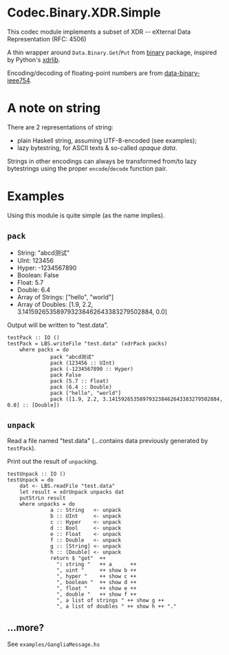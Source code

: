 # Codec.Binary.XDR.Simple

This codec module implements a subset of XDR -- eXternal Data Representation (RFC: 4506)

A thin wrapper around `Data.Binary.Get`/`Put` from [binary](http://hackage.haskell.org/package/binary) package, 
inspired by Python's [xdrlib](https://docs.python.org/2/library/xdrlib.html).

Encoding/decoding of floating-point numbers are from 
[data-binary-ieee754](http://hackage.haskell.org/package/data-binary-ieee754).

# A note on string

There are 2 representations of string:

* plain Haskell string, assuming UTF-8-encoded (see examples);
* lazy bytestring, for ASCII texts & so-called _opaque data_.

Strings in other encodings can always be transformed from/to lazy bytestrings using the proper 
`encode`/`decode` function pair.

# Examples

Using this module is quite simple (as the name implies).

## `pack`

* String: "abcd测试"
* UInt: 123456
* Hyper: -1234567890
* Boolean: False
* Float: 5.7
* Double: 6.4
* Array of Strings: ["hello", "world"]
* Array of Doubles: [1.9, 2.2, 3.141592653589793238462643383279502884, 0.0]

Output will be written to "test.data".

    testPack :: IO ()
    testPack = LBS.writeFile "test.data" (xdrPack packs)
        where packs = do
                  pack "abcd测试"
                  pack (123456 :: UInt)
                  pack (-1234567890 :: Hyper)
                  pack False
                  pack (5.7 :: Float)
                  pack (6.4 :: Double)
                  pack ["hello", "world"]
                  pack ([1.9, 2.2, 3.141592653589793238462643383279502884, 0.0] :: [Double])

## `unpack`

Read a file named "test.data" (...contains data previously generated by `testPack`).

Print out the result of `unpack`ing.

    testUnpack :: IO ()
    testUnpack = do
        dat <- LBS.readFile "test.data"
        let result = xdrUnpack unpacks dat
        putStrLn result
        where unpacks = do
                  a :: String   <- unpack
                  b :: UInt     <- unpack
                  c :: Hyper    <- unpack
                  d :: Bool     <- unpack
                  e :: Float    <- unpack
                  f :: Double   <- unpack
                  g :: [String] <- unpack
                  h :: [Double] <- unpack
                  return $ "got"  ++
                    ": string "   ++ a      ++
                    ", uint "     ++ show b ++
                    ", hyper "    ++ show c ++
                    ", boolean "  ++ show d ++
                    ", float "    ++ show e ++
                    ", double "   ++ show f ++
                    ", a list of strings " ++ show g ++
                    ", a list of doubles " ++ show h ++ "."

## ...more?

See `examples/GangliaMessage.hs`

